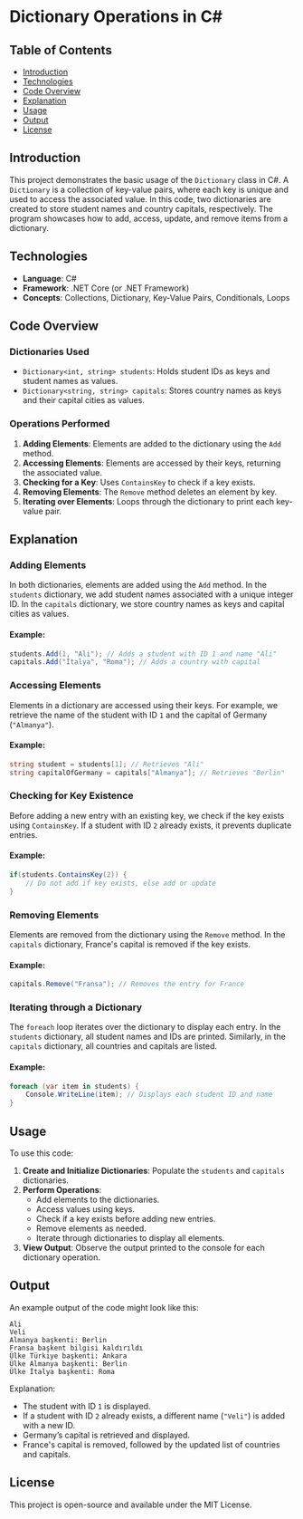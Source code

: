 
# Dictionary Operations in C#

## Table of Contents
- [Introduction](#introduction)
- [Technologies](#technologies)
- [Code Overview](#code-overview)
- [Explanation](#explanation)
- [Usage](#usage)
- [Output](#output)
- [License](#license)

## Introduction

This project demonstrates the basic usage of the `Dictionary` class in C#. A `Dictionary` is a collection of key-value pairs, where each key is unique and used to access the associated value. In this code, two dictionaries are created to store student names and country capitals, respectively. The program showcases how to add, access, update, and remove items from a dictionary.

## Technologies

- **Language**: C#
- **Framework**: .NET Core (or .NET Framework)
- **Concepts**: Collections, Dictionary, Key-Value Pairs, Conditionals, Loops

## Code Overview

### Dictionaries Used

- `Dictionary<int, string> students`: Holds student IDs as keys and student names as values.
- `Dictionary<string, string> capitals`: Stores country names as keys and their capital cities as values.

### Operations Performed

1. **Adding Elements**: Elements are added to the dictionary using the `Add` method.
2. **Accessing Elements**: Elements are accessed by their keys, returning the associated value.
3. **Checking for a Key**: Uses `ContainsKey` to check if a key exists.
4. **Removing Elements**: The `Remove` method deletes an element by key.
5. **Iterating over Elements**: Loops through the dictionary to print each key-value pair.

## Explanation

### Adding Elements

In both dictionaries, elements are added using the `Add` method. In the `students` dictionary, we add student names associated with a unique integer ID. In the `capitals` dictionary, we store country names as keys and capital cities as values.

#### Example:
```csharp
students.Add(1, "Ali"); // Adds a student with ID 1 and name "Ali"
capitals.Add("İtalya", "Roma"); // Adds a country with capital
```

### Accessing Elements

Elements in a dictionary are accessed using their keys. For example, we retrieve the name of the student with ID `1` and the capital of Germany (`"Almanya"`).

#### Example:
```csharp
string student = students[1]; // Retrieves "Ali"
string capitalOfGermany = capitals["Almanya"]; // Retrieves "Berlin"
```

### Checking for Key Existence

Before adding a new entry with an existing key, we check if the key exists using `ContainsKey`. If a student with ID `2` already exists, it prevents duplicate entries.

#### Example:
```csharp
if(students.ContainsKey(2)) {
    // Do not add if key exists, else add or update
}
```

### Removing Elements

Elements are removed from the dictionary using the `Remove` method. In the `capitals` dictionary, France's capital is removed if the key exists.

#### Example:
```csharp
capitals.Remove("Fransa"); // Removes the entry for France
```

### Iterating through a Dictionary

The `foreach` loop iterates over the dictionary to display each entry. In the `students` dictionary, all student names and IDs are printed. Similarly, in the `capitals` dictionary, all countries and capitals are listed.

#### Example:
```csharp
foreach (var item in students) {
    Console.WriteLine(item); // Displays each student ID and name
}
```

## Usage

To use this code:

1. **Create and Initialize Dictionaries**: Populate the `students` and `capitals` dictionaries.
2. **Perform Operations**:
   - Add elements to the dictionaries.
   - Access values using keys.
   - Check if a key exists before adding new entries.
   - Remove elements as needed.
   - Iterate through dictionaries to display all elements.
3. **View Output**: Observe the output printed to the console for each dictionary operation.

## Output

An example output of the code might look like this:

```plaintext
Ali
Veli
Almanya başkenti: Berlin
Fransa başkent bilgisi kaldırıldı
Ülke Türkiye başkenti: Ankara
Ülke Almanya başkenti: Berlin
Ülke İtalya başkenti: Roma
```

Explanation:
- The student with ID `1` is displayed.
- If a student with ID `2` already exists, a different name (`"Veli"`) is added with a new ID.
- Germany’s capital is retrieved and displayed.
- France's capital is removed, followed by the updated list of countries and capitals.

## License

This project is open-source and available under the MIT License.
